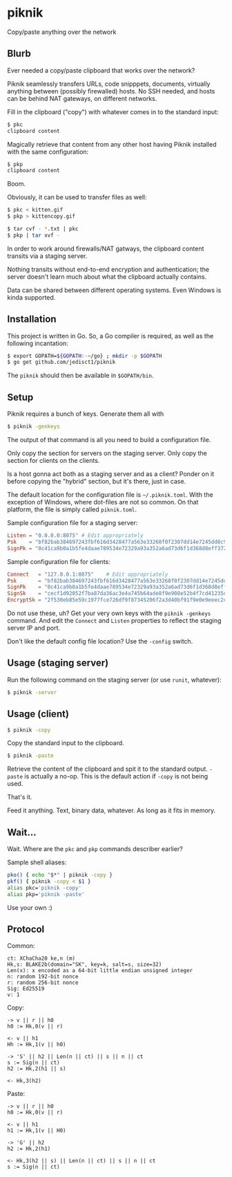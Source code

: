 # piknik
Copy/paste anything over the network

## Blurb
Ever needed a copy/paste clipboard that works over the network?

Piknik seamlessly transfers URLs, code snipppets, documents, virtually anything between (possibly firewalled) hosts.
No SSH needed, and hosts can be behind NAT gateways, on different networks.

Fill in the clipboard ("copy") with whatever comes in to the standard input:

```bash
$ pkc
clipboard content
```

Magically retrieve that content from any other host having Piknik installed with the same configuration:

```bash
$ pkp
clipboard content
```

Boom.

Obviously, it can be used to transfer files as well:

```bash
$ pkc < kitten.gif
$ pkp > kittencopy.gif
```

```bash
$ tar cvf - *.txt | pkc
$ pkp | tar xvf -
```

In order to work around firewalls/NAT gatways, the clipboard content transits via a staging server.

Nothing transits without end-to-end encryption and authentication; the server doesn't learn much about what the clipboard actually contains.

Data can be shared between different operating systems. Even Windows is kinda supported.

## Installation

This project is written in Go. So, a Go compiler is required, as well as the following incantation:

```bash
$ export GOPATH=${GOPATH:-~/go} ; mkdir -p $GOPATH
$ go get github.com/jedisct1/piknik
```

The `piknik` should then be available in `$GOPATH/bin`.

## Setup

Piknik requires a bunch of keys. Generate them all with

```bash
$ piknik -genkeys
```

The output of that command is all you need to build a configuration file.

Only copy the section for servers on the staging server. Only copy the section for clients on the clients.

Is a host gonna act both as a staging server and as a client? Ponder on it before copying the "hybrid" section, but it's there, just in case.

The default location for the configuration file is `~/.piknik.toml`. With the exception of Windows, where dot-files are not so common. On that platform, the file is simply called `piknik.toml`.

Sample configuration file for a staging server:
```toml
Listen = "0.0.0.0:8075"	# Edit appropriately
Psk    = "bf82bab384697243fbf616d3428477a563e33268f0f2307dd14e7245dd8c995d"
SignPk = "0c41ca9b0a1b5fe4daae789534e72329a93a352a6ad73d6f1d368d8eff37271c"
```

Sample configuration file for clients:
```toml
Connect   = "127.0.0.1:8075"	# Edit appropriately
Psk       = "bf82bab384697243fbf616d3428477a563e33268f0f2307dd14e7245dd8c995d"
SignPk    = "0c41ca9b0a1b5fe4daae789534e72329a93a352a6ad73d6f1d368d8eff37271c"
SignSk    = "cecf1d92052f7ba87da36ac3e4a745b64ade8f9e908e52b4f7cd41235dfe7481"
EncryptSk = "2f530eb85e59c1977fce726df9f87345206f2a3d40bf91f9e0e9eeec2c59a3e4"
```

Do not use these, uh? Get your very own keys with the `piknik -genkeys` command.
And edit the `Connect` and `Listen` properties to reflect the staging server IP and port.

Don't like the default config file location? Use the `-config` switch.

## Usage (staging server)

Run the following command on the staging server (or use `runit`, whatever):

```bash
$ piknik -server
```

## Usage (client)

```bash
$ piknik -copy
```

Copy the standard input to the clipboard.

```bash
$ piknik -paste
```

Retrieve the content of the clipboard and spit it to the standard output.
`-paste` is actually a no-op. This is the default action if `-copy` is not being used.

That's it.

Feed it anything. Text, binary data, whatever. As long as it fits in memory.

## Wait...

Wait. Where are the `pkc` and `pkp` commands describer earlier?

Sample shell aliases:

```bash
pko() { echo "$*" | piknik -copy }
pkf() { piknik -copy < $1 }
alias pkc='piknik -copy'
alias pkp='piknik -paste'
```

Use your own :)

## Protocol

Common:
```
ct: XChaCha20 ke,n (m)
Hk,s: BLAKE2b(domain="SK", key=k, salt=s, size=32)
Len(x): x encoded as a 64-bit little endian unsigned integer
n: random 192-bit nonce
r: random 256-bit nonce
Sig: Ed25519
v: 1
```

Copy:
```
-> v || r || h0
h0 := Hk,0(v || r)

<- v || h1
Hh := Hk,1(v || h0)

-> 'S' || h2 || Len(n || ct) || s || n || ct
s := Sig(n || ct)
h2 := Hk,2(h1 || s)

<- Hk,3(h2)
```

Paste:
```
-> v || r || h0
h0 := Hk,0(v || r)

<- v || h1
h1 := Hk,1(v || H0)

-> 'G' || h2
h2 := Hk,2(h1)

<- Hk,3(h2 || s) || Len(n || ct) || s || n || ct
s := Sig(n || ct)
```
